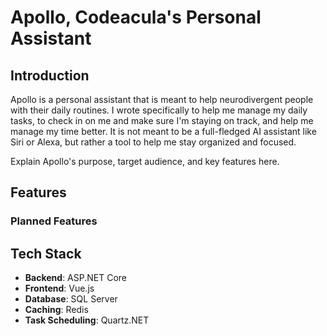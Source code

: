# Apollo, Codeacula's Personal Assistant

## Introduction

Apollo is a personal assistant that is meant to help neurodivergent people with their daily routines. I wrote specifically to help me manage my daily tasks, to check in on me and make sure I'm staying on track, and help me manage my time better. It is not meant to be a full-fledged AI assistant like Siri or Alexa, but rather a tool to help me stay organized and focused.

Explain Apollo's purpose, target audience, and key features here.

## Features

### Planned Features

## Tech Stack

- **Backend**: ASP.NET Core
- **Frontend**: Vue.js
- **Database**: SQL Server
- **Caching**: Redis
- **Task Scheduling**: Quartz.NET

